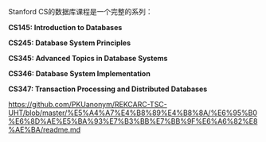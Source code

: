 





Stanford CS的数据库课程是一个完整的系列：

   **CS145: Introduction to Databases**

   **CS245: Database System Principles**

   **CS345: Advanced Topics in Database Systems**

   **CS346: Database System Implementation**

   **CS347: Transaction Processing and Distributed Databases**



https://github.com/PKUanonym/REKCARC-TSC-UHT/blob/master/%E5%A4%A7%E4%B8%89%E4%B8%8A/%E6%95%B0%E6%8D%AE%E5%BA%93%E7%B3%BB%E7%BB%9F%E6%A6%82%E8%AE%BA/readme.md